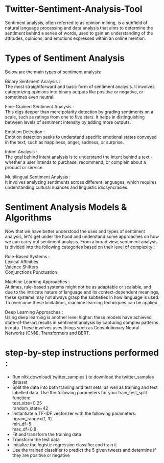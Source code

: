 # Twitter-Sentiment-Analysis-Tool
Sentiment analysis, often referred to as opinion mining, is a subfield of natural language processing and data analysis that aims to determine the sentiment behind a series of words, used to gain an understanding of the attitudes, opinions, and emotions expressed within an online mention.

# Types of Sentiment Analysis
Below are the main types of sentiment analysis:  

Binary Sentiment Analysis :  
The most straightforward and basic form of sentiment analysis. It involves categorizing opinions into binary outputs like positive or negative, or sometimes even neutral.  

Fine-Grained Sentiment Analysis :  
This digs deeper than mere polarity detection by grading sentiments on a scale, such as ratings from one to five stars. It helps in distinguishing between levels of sentiment intensity by adding more outputs.  

Emotion Detection :  
Emotion detection seeks to understand specific emotional states conveyed in the text, such as happiness, anger, sadness, or surprise.  

Intent Analysis :  
The goal behind intent analysis is to understand the intent behind a text - whether a user intends to purchase, recommend, or complain about a product or service.  

Multilingual Sentiment Analysis :   
It involves analyzing sentiments across different languages, which requires understanding cultural nuances and linguistic idiosyncrasies.  

# Sentiment Analysis Models & Algorithms
Now that we have better understood the uses and types of sentiment analysis, let's get under the hood and understand some approaches on how we can carry out sentiment analysis. From a broad view, sentiment analysis is divided into the following categories based on their level of complexity :  

Rule-Based Systems :  
Lexical Affinities  
Valence Shifters  
Conjunctions
Punctuation  
          
Machine Learning Approaches :  
At times, rule-based systems might not be as adaptable or scalable, and due to the intricate nature of language and its context-dependent meanings, these systems may not always grasp the subtleties in how language is used. To overcome these limitations, machine learning techniques can be applied.  
          
Deep Learning Approaches :  
Using deep learning is another level higher: these models have achieved state-of-the-art results in sentiment analysis by capturing complex patterns in data. These involves uses things such as Convolutionary Neural Networks (CNN), Transformers and BERT.

# step-by-step instructions performed :

- Run nltk.download('twitter_samples') to download the twitter_samples dataset  
- Split the data into both training and test sets, as well as training and test labelled data. Use the following parameters for your train_test_split function:  
  test_size=0.25  
  random_state=42  
- Instantiate a TF-IDF vectorizer with the following parameters:  
  ngram_range=(1, 3)  
  min_df=5  
  max_df=0.8  
- Fit and transform the training data  
- Transform the test data  
- Initialize the logistic regression classifier and train it  
- Use the trained classifier to predict the 5 given tweets and determine if they are positive or negative  
